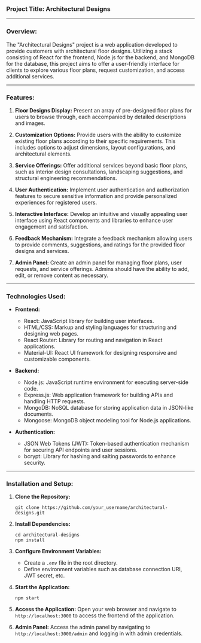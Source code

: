### **Project Title: Architectural Designs**

---

### Overview:

The "Architectural Designs" project is a web application developed to provide customers with architectural floor designs. Utilizing a stack consisting of React for the frontend, Node.js for the backend, and MongoDB for the database, this project aims to offer a user-friendly interface for clients to explore various floor plans, request customization, and access additional services.

---

### Features:

1. **Floor Designs Display:** Present an array of pre-designed floor plans for users to browse through, each accompanied by detailed descriptions and images.

2. **Customization Options:** Provide users with the ability to customize existing floor plans according to their specific requirements. This includes options to adjust dimensions, layout configurations, and architectural elements.

3. **Service Offerings:** Offer additional services beyond basic floor plans, such as interior design consultations, landscaping suggestions, and structural engineering recommendations.

4. **User Authentication:** Implement user authentication and authorization features to secure sensitive information and provide personalized experiences for registered users.

5. **Interactive Interface:** Develop an intuitive and visually appealing user interface using React components and libraries to enhance user engagement and satisfaction.

6. **Feedback Mechanism:** Integrate a feedback mechanism allowing users to provide comments, suggestions, and ratings for the provided floor designs and services.

7. **Admin Panel:** Create an admin panel for managing floor plans, user requests, and service offerings. Admins should have the ability to add, edit, or remove content as necessary.

---

### Technologies Used:

- **Frontend:**
  - React: JavaScript library for building user interfaces.
  - HTML/CSS: Markup and styling languages for structuring and designing web pages.
  - React Router: Library for routing and navigation in React applications.
  - Material-UI: React UI framework for designing responsive and customizable components.

- **Backend:**
  - Node.js: JavaScript runtime environment for executing server-side code.
  - Express.js: Web application framework for building APIs and handling HTTP requests.
  - MongoDB: NoSQL database for storing application data in JSON-like documents.
  - Mongoose: MongoDB object modeling tool for Node.js applications.

- **Authentication:**
  - JSON Web Tokens (JWT): Token-based authentication mechanism for securing API endpoints and user sessions.
  - bcrypt: Library for hashing and salting passwords to enhance security.

---

### Installation and Setup:

1. **Clone the Repository:**
   ```
   git clone https://github.com/your_username/architectural-designs.git
   ```

2. **Install Dependencies:**
   ```
   cd architectural-designs
   npm install
   ```

3. **Configure Environment Variables:**
   - Create a `.env` file in the root directory.
   - Define environment variables such as database connection URI, JWT secret, etc.

4. **Start the Application:**
   ```
   npm start
   ```

5. **Access the Application:**
   Open your web browser and navigate to `http://localhost:3000` to access the frontend of the application.

6. **Admin Panel:**
   Access the admin panel by navigating to `http://localhost:3000/admin` and logging in with admin credentials.


